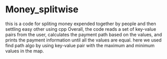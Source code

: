 # Money_splitwise
this is a code for spliting money expended together by people and then settling easy other using cpp 
Overall, the code reads a set of key-value pairs from the user, calculates the payment path based on the values, and prints the payment information until all the values are equal.
here we used find path algo by using key-value pair with the maximum and minimum values in the map.
